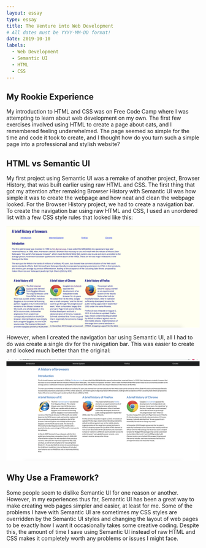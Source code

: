 ```yaml
---
layout: essay
type: essay
title: The Venture into Web Development
# All dates must be YYYY-MM-DD format!
date: 2019-10-10
labels:
  - Web Development
  - Semantic UI
  - HTML
  - CSS
---
```


## My Rookie Experience 
My introduction to HTML and CSS was on Free Code Camp where I was attempting to learn about web development on my own. The first few exercises involved using HTML to create a page about cats, and I remembered feeling underwhelmed. The page seemed so simple for the time and code it took to create, and I thought how do you turn such a simple page into a professional and stylish website? 

## HTML vs Semantic UI
My first project using Semantic UI was a remake of another project, Browser History, that was built earlier using raw HTML and CSS. The first thing that got my attention after remaking Browser History with Semantic UI was how simple it was to create the webpage and how neat and clean the webpage looked. For the Browser History project, we had to create a navigation bar. To create the navigation bar using raw HTML and CSS, I used an unordered list with a few CSS style rules that looked like this: 

<img class="BH Using Raw HTML and CSS" src="../images/BH-Raw-HTML.png" width="600px">


However, when I created the navigation bar using Semantic UI, all I had to do was create a single div for the navigation bar. This was easier to create and looked much better than the original: 

<img class="BH Using Semantic UI" src="../images/BH-Semantic.png" width="600px">

## Why Use a Framework? 
Some people seem to dislike Semantic UI for one reason or another. However, in my experiences thus far, Semantic UI has been a great way to make creating web pages simpler and easier, at least for me. Some of the problems I have with Semantic UI are sometimes my CSS styles are overridden by the Semantic UI styles and changing the layout of web pages to be exactly how I want it occasionally takes some creative coding. Despite this, the amount of time I save using Semantic UI instead of raw HTML and CSS makes it completely worth any problems or issues I might face. 
